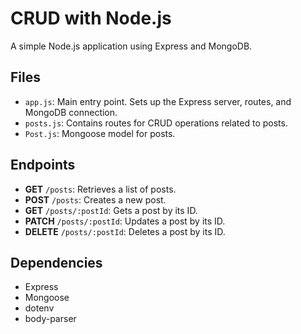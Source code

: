 # CRUD with Node.js  

A simple Node.js application using Express and MongoDB.


## Files

- `app.js`: Main entry point. Sets up the Express server, routes, and MongoDB connection.
- `posts.js`: Contains routes for CRUD operations related to posts.
- `Post.js`: Mongoose model for posts.

## Endpoints

- **GET** `/posts`: Retrieves a list of posts.
- **POST** `/posts`: Creates a new post.
- **GET** `/posts/:postId`: Gets a post by its ID.
- **PATCH** `/posts/:postId`: Updates a post by its ID.
- **DELETE** `/posts/:postId`: Deletes a post by its ID.

## Dependencies

- Express
- Mongoose
- dotenv
- body-parser
